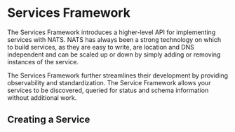 # Services Framework

The Services Framework introduces a higher-level API for implementing services
with NATS. NATS has always been a strong technology on which to build services,
as they are easy to write, are location and DNS independent and can be scaled up
or down by simply adding or removing instances of the service.

The Services Framework further streamlines their development by providing
observability and standardization. The Service Framework allows your services to
be discovered, queried for status and schema information without additional
work.

## Creating a Service
